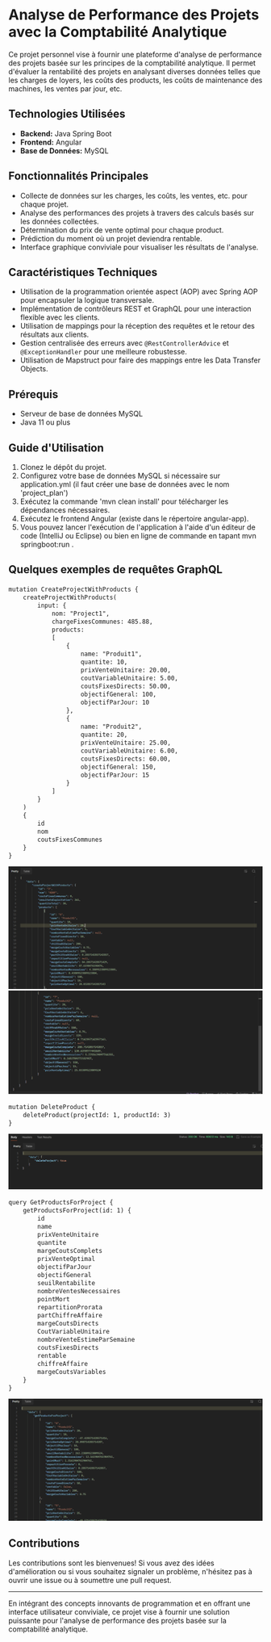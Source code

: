 # Analyse de Performance des Projets avec la Comptabilité Analytique

Ce projet personnel vise à fournir une plateforme d'analyse de performance des projets basée sur les principes de la comptabilité analytique. Il permet d'évaluer la rentabilité des projets en analysant diverses données telles que les charges de loyers, les coûts des products, les coûts de maintenance des machines, les ventes par jour, etc.

## Technologies Utilisées

- **Backend:** Java Spring Boot
- **Frontend:** Angular
- **Base de Données:** MySQL

## Fonctionnalités Principales

- Collecte de données sur les charges, les coûts, les ventes, etc. pour chaque projet.
- Analyse des performances des projets à travers des calculs basés sur les données collectées.
- Détermination du prix de vente optimal pour chaque product.
- Prédiction du moment où un projet deviendra rentable.
- Interface graphique conviviale pour visualiser les résultats de l'analyse.

## Caractéristiques Techniques

- Utilisation de la programmation orientée aspect (AOP) avec Spring AOP pour encapsuler la logique transversale.
- Implémentation de contrôleurs REST et GraphQL pour une interaction flexible avec les clients.
- Utilisation de mappings pour la réception des requêtes et le retour des résultats aux clients.
- Gestion centralisée des erreurs avec `@RestControllerAdvice` et `@ExceptionHandler` pour une meilleure robustesse.
- Utilisation de Mapstruct pour faire des mappings entre les Data Transfer Objects.

## Prérequis
- Serveur de base de données MySQL
- Java 11 ou plus
## Guide d'Utilisation

1. Clonez le dépôt du projet.
2. Configurez votre base de données MySQL si nécessaire sur application.yml (il faut créer une base de données avec le nom 'project_plan')
3. Exécutez la commande 'mvn clean install' pour télécharger les dépendances nécessaires.
4. Exécutez le frontend Angular (existe dans le répertoire angular-app).
5. Vous pouvez lancer l'exécution de l'application à l'aide d'un éditeur de code (IntelliJ ou Eclipse) ou bien en ligne de commande en tapant mvn springboot:run .

## Quelques exemples de requêtes GraphQL
```
mutation CreateProjectWithProducts {
    createProjectWithProducts(
        input: { 
            nom: "Project1", 
            chargeFixesCommunes: 485.88, 
            products: 
            [
                {
                    name: "Produit1",
                    quantite: 10,
                    prixVenteUnitaire: 20.00,
                    coutVariableUnitaire: 5.00,
                    coutsFixesDirects: 50.00,
                    objectifGeneral: 100,
                    objectifParJour: 10
                },
                {
                    name: "Produit2",
                    quantite: 20,
                    prixVenteUnitaire: 25.00,
                    coutVariableUnitaire: 6.00,
                    coutsFixesDirects: 60.00,
                    objectifGeneral: 150,
                    objectifParJour: 15
                }
            ]
        } 
    ) 
    {
        id
        nom
        coutsFixesCommunes
    }
}
```
![createProjectGraphql1.png](createProjectGraphql1.png)
![createProjectGraphql2.png](createProjectGraphql2.png)


```
mutation DeleteProduct {
    deleteProduct(projectId: 1, productId: 3)
}
```
![deleteProjectGraphql.png](deleteProjectGraphql.png)

```
query GetProductsForProject {
    getProductsForProject(id: 1) {
        id
        name
        prixVenteUnitaire
        quantite
        margeCoutsComplets
        prixVenteOptimal
        objectifParJour
        objectifGeneral
        seuilRentabilite
        nombreVentesNecessaires
        pointMort
        repartitionProrata
        partChiffreAffaire
        margeCoutsDirects
        CoutVariableUnitaire
        nombreVenteEstimeParSemaine
        coutsFixesDirects
        rentable
        chiffreAffaire
        margeCoutsVariables
    }
}
```
![img.png](getProductsForProjectGraphql.png)
## Contributions

Les contributions sont les bienvenues! Si vous avez des idées d'amélioration ou si vous souhaitez signaler un problème, n'hésitez pas à ouvrir une issue ou à soumettre une pull request.

---

En intégrant des concepts innovants de programmation et en offrant une interface utilisateur conviviale, ce projet vise à fournir une solution puissante pour l'analyse de performance des projets basée sur la comptabilité analytique.
